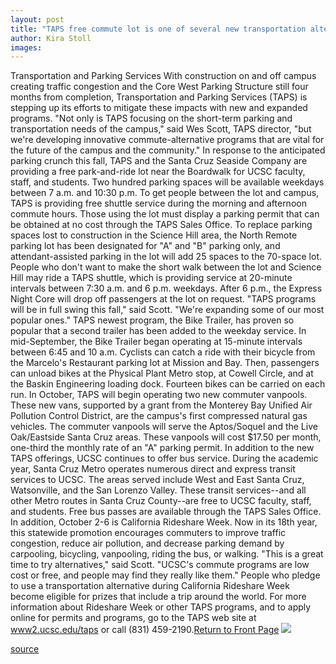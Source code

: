 ```yaml
---
layout: post
title: "TAPS free commute lot is one of several new transportation alternative programs"
author: Kira Stoll
images:
---
```


Transportation and Parking Services With construction on and off campus creating traffic congestion and the Core West Parking Structure still four months from completion, Transportation and Parking Services (TAPS) is stepping up its efforts to mitigate these impacts with new and expanded programs. "Not only is TAPS focusing on the short-term parking and transportation needs of the campus," said Wes Scott, TAPS director, "but we're developing innovative commute-alternative programs that are vital for the future of the campus and the community." In response to the anticipated parking crunch this fall, TAPS and the Santa Cruz Seaside Company are providing a free park-and-ride lot near the Boardwalk for UCSC faculty, staff, and students. Two hundred parking spaces will be available weekdays between 7 a.m. and 10:30 p.m. To get people between the lot and campus, TAPS is providing free shuttle service during the morning and afternoon commute hours. Those using the lot must display a parking permit that can be obtained at no cost through the TAPS Sales Office. To replace parking spaces lost to construction in the Science Hill area, the North Remote parking lot has been designated for "A" and "B" parking only, and attendant-assisted parking in the lot will add 25 spaces to the 70-space lot. People who don't want to make the short walk between the lot and Science Hill may ride a TAPS shuttle, which is providing service at 20-minute intervals between 7:30 a.m. and 6 p.m. weekdays. After 6 p.m., the Express Night Core will drop off passengers at the lot on request. "TAPS programs will be in full swing this fall," said Scott. "We're expanding some of our most popular ones." TAPS newest program, the Bike Trailer, has proven so popular that a second trailer has been added to the weekday service. In mid-September, the Bike Trailer began operating at 15-minute intervals between 6:45 and 10 a.m. Cyclists can catch a ride with their bicycle from the Marcelo's Restaurant parking lot at Mission and Bay. Then, passengers can unload bikes at the Physical Plant Metro stop, at Cowell Circle, and at the Baskin Engineering loading dock. Fourteen bikes can be carried on each run. In October, TAPS will begin operating two new commuter vanpools. These new vans, supported by a grant from the Monterey Bay Unified Air Pollution Control District, are the campus's first compressed natural gas vehicles. The commuter vanpools will serve the Aptos/Soquel and the Live Oak/Eastside Santa Cruz areas. These vanpools will cost $17.50 per month, one-third the monthly rate of an "A" parking permit. In addition to the new TAPS offerings, UCSC continues to offer bus service. During the academic year, Santa Cruz Metro operates numerous direct and express transit services to UCSC. The areas served include West and East Santa Cruz, Watsonville, and the San Lorenzo Valley. These transit services--and all other Metro routes in Santa Cruz County--are free to UCSC faculty, staff, and students. Free bus passes are available through the TAPS Sales Office. In addition, October 2-6 is California Rideshare Week. Now in its 18th year, this statewide promotion encourages commuters to improve traffic congestion, reduce air pollution, and decrease parking demand by carpooling, bicycling, vanpooling, riding the bus, or walking. "This is a great time to try alternatives," said Scott. "UCSC's commute programs are low cost or free, and people may find they really like them." People who pledge to use a transportation alternative during California Rideshare Week become eligible for prizes that include a trip around the world. For more information about Rideshare Week or other TAPS programs, and to apply online for permits and programs, go to the TAPS web site at [www2.ucsc.edu/taps][1] or call (831) 459-2190.[Return to Front Page][2] ![ ][3]

[1]: http://www2.ucsc.edu/taps
[2]: ../../index.html
[3]: ../../images/trans.gif

[source](http://www1.ucsc.edu/currents/00-01/09-25/taps.html "Permalink to taps")
